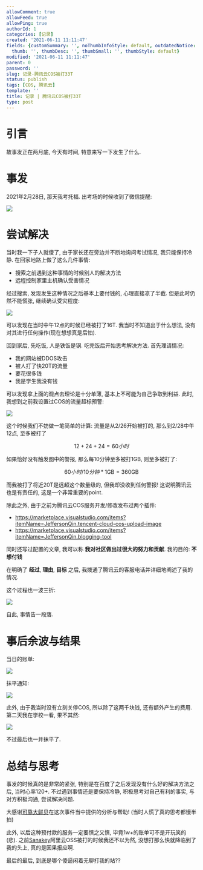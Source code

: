 ```yaml
---
allowComment: true
allowFeed: true
allowPing: true
authorId: 1
categories: [记录]
created: '2021-06-11 11:11:47'
fields: {customSummary: '', noThumbInfoStyle: default, outdatedNotice: 'no', reprint: standard,
  thumb: '', thumbDesc: '', thumbSmall: '', thumbStyle: default}
modified: '2021-06-11 11:11:47'
parent: 0
password: ''
slug: 记录-腾讯云COS被打33T
status: publish
tags: [COS, 腾讯云]
template: ''
title: 记录 | 腾讯云COS被打33T
type: post
---
```

# 引言

故事发正在两月底, 今天有时间, 特意来写一下发生了什么.

# 事发

2021年2月28日, 那天我考托福. 出考场的时候收到了微信提醒: 

![](https://cdn.jsdelivr.net/gh/JeffersonQin/blog-asset@latest/usr/picgo/20210611112638.png)

# 尝试解决

当时我一下子人就傻了, 由于家长还在旁边并不断地询问考试情况, 我只能保持冷静. 在回家地路上做了这么几件事情:
- 搜索之前遇到这种事情的时候别人的解决方法
- 远程控制家里主机确认受害情况

经过搜索, 发现发生这种情况之后基本上要付钱的, 心理直接凉了半截. 但是此时仍然不能慌张, 继续确认受灾程度: 

![](https://cdn.jsdelivr.net/gh/JeffersonQin/blog-asset@latest/usr/picgo/QQMail_1.png)

可以发现在当时中午12点的时候已经被打了16T. 我当时不知道出于什么想法, 没有对其进行任何操作(现在想想真是后怕).

回到家后, 先吃饭, 人是铁饭是钢. 吃完饭后开始思考解决方法. 首先理请情况:
- 我的网站被DDOS攻击
- 被人打了快20T的流量
- 要花很多钱
- 我是学生我没有钱

可以发现拿上面的观点去理论是十分单薄, 基本上不可能为自己争取到利益. 此时, 我想到之前我设置过COS的流量超标预警: 

![](https://cdn.jsdelivr.net/gh/JeffersonQin/blog-asset@latest/usr/picgo/QQMail_6.png)

这个时候我们不妨做一笔简单的计算: 流量是从2/26开始被打的, 那么到2/28中午12点, 至多被打了

$$
  12+24+24 = 60 小时
$$

如果恰好没有触发图中的警报, 那么每10分钟至多被打1GB, 则至多被打了:

$$
  60 小时 / 10 分钟 * 1 \text{GB} = 360 \text {GB}
$$

而我被打了将近20T是远超这个数量级的, 但我却没收到任何警报! 这说明腾讯云也是有责任的, 这是一个非常重要的point.

除此之外, 由于之前为腾讯云COS服务开发/修改发布过两个插件: 
- https://marketplace.visualstudio.com/items?itemName=JeffersonQin.tencent-cloud-cos-upload-image
- https://marketplace.visualstudio.com/items?itemName=JeffersonQin.blogging-tool

同时还写过配置的文章, 我可以称 **我对社区做出过很大的努力和贡献**. 我的目的: **不想付钱**

在明确了 **经过**, **理由**, **目标** 之后, 我拨通了腾讯云的客服电话并详细地阐述了我的情况.

这个过程也一波三折: 

![](https://cdn.jsdelivr.net/gh/JeffersonQin/blog-asset@latest/usr/picgo/QQMail_10.png)

自此, 事情告一段落.

# 事后余波与结果

当日的账单: 

![](https://cdn.jsdelivr.net/gh/JeffersonQin/blog-asset@latest/usr/picgo/QQMail_17.png)

抹平通知:

![](https://cdn.jsdelivr.net/gh/JeffersonQin/blog-asset@latest/usr/picgo/20210611114553.png)

此外, 由于我当时没有立刻关停COS, 所以除了这两千块钱, 还有额外产生的费用. 第二天我在学校一看, 果不其然:

![](https://cdn.jsdelivr.net/gh/JeffersonQin/blog-asset@latest/usr/picgo/QQMail_19.png)

不过最后也一并抹平了.

# 总结与思考

事发的时候真的是非常的紧张, 特别是在百度了之后发现没有什么好的解决方法之后, 当时心率120+. 不过遇到事情还是要保持冷静, 积极思考对自己有利的事实, 与对方积极沟通, 尝试解决问题. 

大感谢[可靠大鲜贝](https://oreste.moe/)在这次事件当中提供的分析与帮助! (当时人慌了真的思考都慢半拍)

此外, 以后这种预付款的服务一定要慎之又慎, 毕竟1w+的账单可不是开玩笑的(悲). 之前[Sanakey](http://keymoe.com/)阿里云OSS被打的时候我还不以为然, 没想打那么快就降临到了我的头上, 真的是因果报应啊.

最后的最后, 到底是哪个傻逼闲着无聊打我的站??
